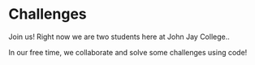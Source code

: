 # Challenges
Join us!
Right now we are two students here at John Jay College.. 

In our free time, we collaborate and solve some challenges using code!

